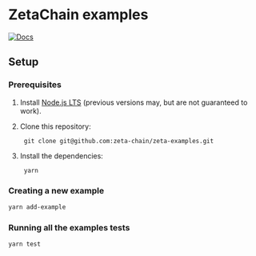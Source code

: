 # ZetaChain examples

[![Docs](https://img.shields.io/badge/docs-%F0%9F%93%84-43ad51)](https://staging.docs.zetachain.com/)

## Setup

### Prerequisites

1. Install [Node.js LTS](https://nodejs.org/en/) (previous versions may, but are not guaranteed to work).
1. Clone this repository:

        git clone git@github.com:zeta-chain/zeta-examples.git

1. Install the dependencies:

        yarn

### Creating a new example

```bash
yarn add-example
```

### Running all the examples tests

```bash
yarn test
```
